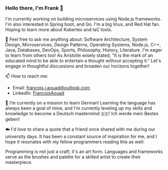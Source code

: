 ### Hello there, I'm Frank 👋

I'm currently working on building microservices using Node.js frameworks. I'm also interested in Spring boot, and Go. I'm a big linux, and Red Hat fan. Hoping to learn more about Kubertes and IaC tools.

💬 Feel free to ask me anything about: Software Architecture, System Design, Microservices, Design Patterns, Operating Systems, Node.js, C++, Java, Databases, DevOps, Sports, Philosophy, History, Literature. I'm eager to learn from others too! As Aristotle wisely stated, "It is the mark of an educated mind to be able to entertain a thought without accepting it." Let's engage in thoughtful discussions and broaden our horizons together!

📫 How to reach me:

* Email: francois.j.aouad@outlook.com
* LinkedIn: [FrancoisAouad](linkedin.com/in/francoisaouad)

🌱 I’m currently on a mission to learn German! Learning the language has always been a goal of mine, and I'm currently leveling up my skills and knowledge to become a Deutsch mastermind 🇩🇪! Ich werde mein Bestes geben!

☁️ I'd love to share a quote that a friend once shared with me during our university days. It has been a constant source of inspiration for me, and I hope it resonates with my fellow programmers reading this as well:

Programming is not just a craft; it's an art form. Languages and frameworks serve as the brushes and palette for a skilled artist to create their masterpiece.
